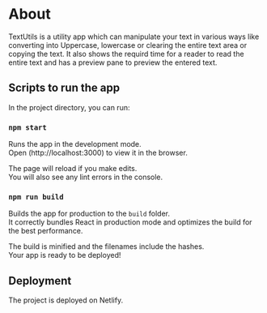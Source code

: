 # About

TextUtils is a utility app which can manipulate your text in various ways like converting into Uppercase, lowercase or clearing the entire text area or copying the text. It also shows the requird time for a reader to read the entire text and has a preview pane to preview the entered text.


## Scripts to run the app

In the project directory, you can run:

### `npm start`

Runs the app in the development mode.\
Open (http://localhost:3000) to view it in the browser.

The page will reload if you make edits.\
You will also see any lint errors in the console.

### `npm run build`

Builds the app for production to the `build` folder.\
It correctly bundles React in production mode and optimizes the build for the best performance.

The build is minified and the filenames include the hashes.\
Your app is ready to be deployed!

## Deployment
The project is deployed on Netlify. 
